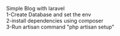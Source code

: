 
Simple Blog with laravel <br>
1-Create Database and set the env <br>
2-install dependencies using composer <br>
3-Run artisan command "php artisan setup"

